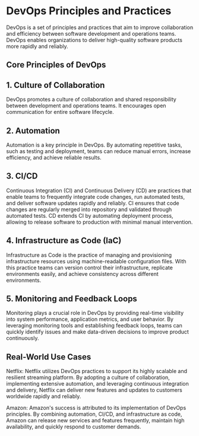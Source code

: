 DevOps Principles and Practices
===============
DevOps is a set of principles and practices that aim to improve collaboration and efficiency between software development and operations teams. DevOps enables organizations to deliver high-quality software products more rapidly and reliably.

## Core Principles of DevOps
## 1. Culture of Collaboration
DevOps promotes a culture of collaboration and shared responsibility between development and operations teams. It encourages open communication for entire software lifecycle.

## 2. Automation
Automation is a key principle in DevOps. By automating repetitive tasks, such as testing and deployment, teams can reduce manual errors, increase efficiency, and achieve reliable results. 

## 3. CI/CD 
Continuous Integration (CI) and Continuous Delivery (CD) are practices that enable teams to frequently integrate code changes, run automated tests, and deliver software updates rapidly and reliably. CI ensures that code changes are regularly merged into repository and validated through automated tests. CD extends CI by automating deployment process, allowing to release software to production with minimal manual intervention. 

## 4. Infrastructure as Code (IaC)
Infrastructure as Code is the practice of managing and provisioning infrastructure resources using machine-readable configuration files. With this practice teams can version control their infrastructure, replicate environments easily, and achieve consistency across different environments.

## 5. Monitoring and Feedback Loops
Monitoring plays a crucial role in DevOps by providing real-time visibility into system performance, application metrics, and user behavior. By leveraging monitoring tools and establishing feedback loops, teams can quickly identify issues and make data-driven decisions to improve product continuously.

## Real-World Use Cases
Netflix: Netflix utilizes DevOps practices to support its highly scalable and resilient streaming platform. By adopting a culture of collaboration, implementing extensive automation, and leveraging continuous integration and delivery, Netflix can deliver new features and updates to customers worldwide rapidly and reliably.

Amazon: Amazon's success is attributed to its implementation of DevOps principles. By combining automation, CI/CD, and infrastructure as code, Amazon can release new services and features frequently, maintain high availability, and quickly respond to customer demands.
